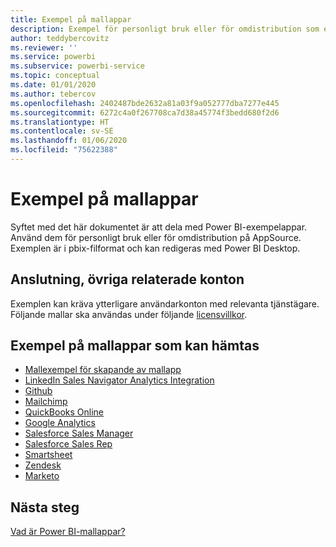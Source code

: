 ```yaml
---
title: Exempel på mallappar
description: Exempel för personligt bruk eller för omdistribution som en AppSource Power BI-app
author: teddybercovitz
ms.reviewer: ''
ms.service: powerbi
ms.subservice: powerbi-service
ms.topic: conceptual
ms.date: 01/01/2020
ms.author: tebercov
ms.openlocfilehash: 2402487bde2632a81a03f9a052777dba7277e445
ms.sourcegitcommit: 6272c4a0f267708ca7d38a45774f3bedd680f2d6
ms.translationtype: HT
ms.contentlocale: sv-SE
ms.lasthandoff: 01/06/2020
ms.locfileid: "75622388"
---
```

# <a name="template-apps-samples"></a>Exempel på mallappar

Syftet med det här dokumentet är att dela med Power BI-exempelappar. Använd dem för personligt bruk eller för omdistribution på AppSource. Exemplen är i pbix-filformat och kan redigeras med Power BI Desktop.

## <a name="connection-additional-related-accounts"></a>Anslutning, övriga relaterade konton

Exemplen kan kräva ytterligare användarkonton med relevanta tjänstägare.  Följande mallar ska användas under följande [licensvillkor](https://templateapps.blob.core.windows.net/sampletemplateapps/Sample-Templates-for-app-on-appsource.pdf).

## <a name="downloadable-template-apps-samples"></a>Exempel på mallappar som kan hämtas

* [Mallexempel för skapande av mallapp](https://templateapps.blob.core.windows.net/sampletemplateapps/TemplateforTemplateApps.zip)
* [LinkedIn Sales Navigator Analytics Integration](https://templateapps.blob.core.windows.net/sampletemplateapps/SalesNavigatorTemplate.pbix)
* [Github](https://templateapps.blob.core.windows.net/sampletemplateapps/GitHub.pbix)
* [Mailchimp](https://templateapps.blob.core.windows.net/sampletemplateapps/MailChimp.pbix)
* [QuickBooks Online](https://templateapps.blob.core.windows.net/sampletemplateapps/QuickBooksOnline.pbix)
* [Google Analytics](https://templateapps.blob.core.windows.net/sampletemplateapps/GoogleAnalytics.pbix)
* [Salesforce Sales Manager](https://templateapps.blob.core.windows.net/sampletemplateapps/SalesforceSalesManager.pbix)
* [Salesforce Sales Rep](https://templateapps.blob.core.windows.net/sampletemplateapps/SalesforceSalesRep.pbix)
* [Smartsheet](https://templateapps.blob.core.windows.net/sampletemplateapps/Smartsheet.pbix)
* [Zendesk](https://templateapps.blob.core.windows.net/sampletemplateapps/Zendesk.pbix)
* [Marketo](https://templateapps.blob.core.windows.net/sampletemplateapps/Marketo.pbix)

## <a name="next-steps"></a>Nästa steg

[Vad är Power BI-mallappar?](service-template-apps-overview.md)

